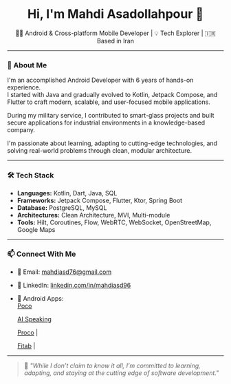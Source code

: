<h1 align="center">Hi, I'm Mahdi Asadollahpour 👋</h1>

<p align="center">
  👨‍💻 Android & Cross-platform Mobile Developer | 💡 Tech Explorer | 🇮🇷 Based in Iran
</p>

---

### 🔧 About Me

I'm an accomplished Android Developer with 6 years of hands-on experience.  
I started with Java and gradually evolved to Kotlin, Jetpack Compose, and Flutter to craft modern, scalable, and user-focused mobile applications.

During my military service, I contributed to smart-glass projects and built secure applications for industrial environments in a knowledge-based company.

I'm passionate about learning, adapting to cutting-edge technologies, and solving real-world problems through clean, modular architecture.

---

### 🛠️ Tech Stack

- **Languages:** Kotlin, Dart, Java, SQL
- **Frameworks:** Jetpack Compose, Flutter, Ktor, Spring Boot
- **Database:** PostgreSQL, MySQL
- **Architectures:** Clean Architecture, MVI, Multi-module
- **Tools:** Hilt, Coroutines, Flow, WebRTC, WebSocket, OpenStreetMap, Google Maps

---


### 📫 Connect With Me

- 📧 Email: [mahdiasd76@gmail.com](mailto:mahdiasd76@gmail.com)
- 🔗 LinkedIn: [linkedin.com/in/mahdiasd96](https://linkedin.com/in/mahdiasd96)
- 📱 Android Apps:  
  [Poco](https://cafebazaar.ir/app/app.pocobook.hm)

  [AI Speaking]([https://cafebazaar.ir/app/app.pocobook.hm](https://cafebazaar.ir/app/ir.aispeaking))
  
  [Proco](https://play.google.com/store/apps/details?id=com.proco.app) | 
  
  [Fitab](https://cafebazaar.ir/app/ir.manshor.video.fitab) | 

---

> 🧠 _"While I don’t claim to know it all, I’m committed to learning, adapting, and staying at the cutting edge of software development."_

